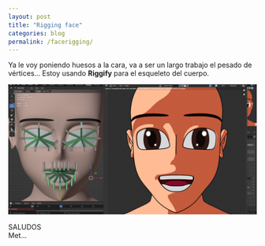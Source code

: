 ```yaml
---
layout: post
title: "Rigging face"
categories: blog
permalink: /facerigging/
---
```

Ya le voy poniendo huesos a la cara, va a ser un largo trabajo el pesado de vértices... Estoy usando **Riggify** para el esqueleto del cuerpo.

<div align="center">
<a href="../assets/imagenes/rig-face.jpg" target="_blank">
<img src="../assets/imagenes/rig-face.jpg" alt="Huesos de la cara">
</a>
</div>

SALUDOS <br>
Met...